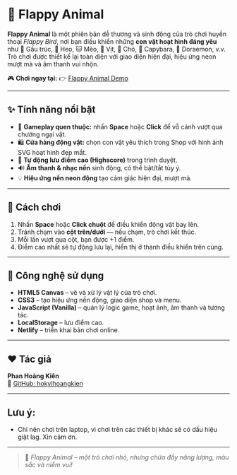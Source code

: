 # 🐾 Flappy Animal

**Flappy Animal** là một phiên bản dễ thương và sinh động của trò chơi huyền thoại _Flappy Bird_, nơi bạn điều khiển những **con vật hoạt hình đáng yêu** như 🐼 Gấu trúc, 🐷 Heo, 🐱 Mèo, 🦆 Vịt, 🐶 Chó, 🐹 Capybara, 🐰 Doraemon, v.v.  
Trò chơi được thiết kế lại toàn diện với giao diện hiện đại, hiệu ứng neon mượt mà và âm thanh vui nhộn.

🎮 **Chơi ngay tại:** 👉 [Flappy Animal Demo](https://flappy-animal.netlify.app)

---

## ✨ Tính năng nổi bật

- 🐤 **Gameplay quen thuộc:** nhấn **Space** hoặc **Click** để vỗ cánh vượt qua chướng ngại vật.
- 🛍️ **Cửa hàng động vật:** chọn con vật yêu thích trong Shop với hình ảnh SVG hoạt hình đẹp mắt.
- 💾 **Tự động lưu điểm cao (Highscore)** trong trình duyệt.
- 🔊 **Âm thanh & nhạc nền** sinh động, có thể bật/tắt tùy ý.
- 💡 **Hiệu ứng nền neon động** tạo cảm giác hiện đại, mượt mà.

---

## 🚀 Cách chơi

1. Nhấn **Space** hoặc **Click chuột** để điều khiển động vật bay lên.
2. Tránh chạm vào **cột trên/dưới** — nếu chạm, trò chơi kết thúc.
3. Mỗi lần vượt qua cột, bạn được +1 điểm.
4. Điểm cao nhất sẽ tự động lưu lại, hiển thị ở thanh điều khiển trên cùng.

---

## 🧠 Công nghệ sử dụng

- **HTML5 Canvas** – vẽ và xử lý vật lý của trò chơi.
- **CSS3** – tạo hiệu ứng nền động, giao diện shop và menu.
- **JavaScript (Vanilla)** – quản lý logic game, hoạt ảnh, âm thanh và tương tác.
- **LocalStorage** – lưu điểm cao.
- **Netlify** – triển khai bản chơi online.

---

## ❤️ Tác giả

**Phan Hoàng Kiên**  
📍 [GitHub: hokylhoangkien](https://github.com/hokylhoangkien)

---

## Lưu ý:

- Chỉ nên chơi trên laptop, vì chơi trên các thiết bị khác sẽ có dấu hiệu giật lag. Xin cảm ơn.

---

> 🎨 _Flappy Animal – một trò chơi nhỏ, nhưng chứa đầy năng lượng, màu sắc và niềm vui!_
